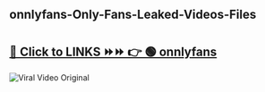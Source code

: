 
 ## onnlyfans-Only-Fans-Leaked-Videos-Files

# <h2><a href="https://mediaupload.pro?onnlyfans">🔗 Click to LINKS ⏩⏩ 👉 🟢 onnlyfans </a></h2>

<a href="https://mediaupload.pro?onnlyfans" rel="nofollow" data-target="animated-image.originalLink"><img src="https://i.ibb.co.com/xMMVF88/686577567.gif" alt="Viral Video Original" style="max-width: 100%; display: inline-block;" data-target="animated-image.originalImage"></a>